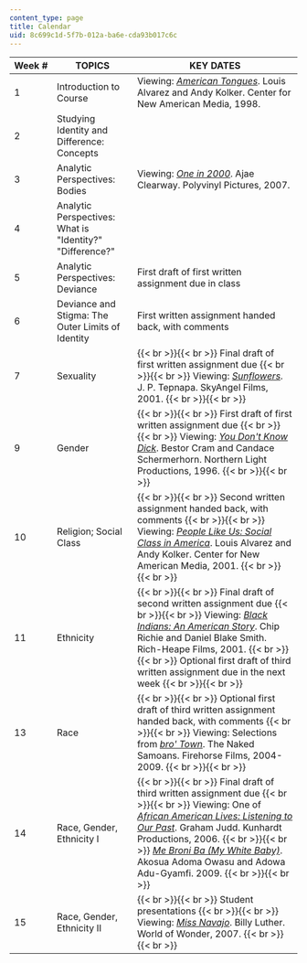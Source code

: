 ```yaml
---
content_type: page
title: Calendar
uid: 8c699c1d-5f7b-012a-ba6e-cda93b017c6c
---
```


| Week # | TOPICS | KEY DATES |
| --- | --- | --- |
| 1 | Introduction to Course | Viewing: [_American Tongues_](http://www.imdb.com/title/tt0303637/). Louis Alvarez and Andy Kolker. Center for New American Media, 1998. |
| 2 | Studying Identity and Difference: Concepts | &nbsp; |
| 3 | Analytic Perspectives: Bodies | Viewing: [_One in 2000_](http://www.imdb.com/title/tt1139122/). Ajae Clearway. Polyvinyl Pictures, 2007. |
| 4 | Analytic Perspectives: What is "Identity?" "Difference?" | &nbsp; |
| 5 | Analytic Perspectives: Deviance | First draft of first written assignment due in class |
| 6 | Deviance and Stigma: The Outer Limits of Identity | First written assignment handed back, with comments |
| 7 | Sexuality |  {{< br >}}{{< br >}} Final draft of first written assignment due {{< br >}}{{< br >}} Viewing: [_Sunflowers_](http://www.imdb.com/title/tt0390519/). J. P. Tepnapa. SkyAngel Films, 2001. {{< br >}}{{< br >}}  |
| 9 | Gender |  {{< br >}}{{< br >}} First draft of first written assignment due {{< br >}}{{< br >}} Viewing: [_You Don't Know Dick_](http://www.imdb.com/title/tt0118206/). Bestor Cram and Candace Schermerhorn. Northern Light Productions, 1996. {{< br >}}{{< br >}}  |
| 10 | Religion; Social Class |  {{< br >}}{{< br >}} Second written assignment handed back, with comments {{< br >}}{{< br >}} Viewing: [_People Like Us: Social Class in America_](http://www.imdb.com/title/tt0362022/). Louis Alvarez and Andy Kolker. Center for New American Media, 2001. {{< br >}}{{< br >}}  |
| 11 | Ethnicity |  {{< br >}}{{< br >}} Final draft of second written assignment due {{< br >}}{{< br >}} Viewing: [_Black Indians: An American Story_](http://www.imdb.com/title/tt0344936/). Chip Richie and Daniel Blake Smith. Rich-Heape Films, 2001. {{< br >}}{{< br >}} Optional first draft of third written assignment due in the next week {{< br >}}{{< br >}}  |
| 13 | Race |  {{< br >}}{{< br >}} Optional first draft of third written assignment handed back, with comments {{< br >}}{{< br >}} Viewing: Selections from [_bro' Town_](http://www.imdb.com/title/tt0491515/). The Naked Samoans. Firehorse Films, 2004-2009. {{< br >}}{{< br >}}  |
| 14 | Race, Gender, Ethnicity I |  {{< br >}}{{< br >}} Final draft of third written assignment due {{< br >}}{{< br >}} Viewing: One of [_African American Lives: Listening to Our Past_](http://www.imdb.com/title/tt0344936/). Graham Judd. Kunhardt Productions, 2006. {{< br >}}{{< br >}} [_Me Broni Ba (My White Baby)_](http://www.imdb.com/title/tt1443444/). Akosua Adoma Owasu and Adowa Adu-Gyamfi. 2009. {{< br >}}{{< br >}}  |
| 15 | Race, Gender, Ethnicity II |  {{< br >}}{{< br >}} Student presentations {{< br >}}{{< br >}} Viewing: [_Miss Navajo_](http://www.imdb.com/title/tt0912591/). Billy Luther. World of Wonder, 2007. {{< br >}}{{< br >}}